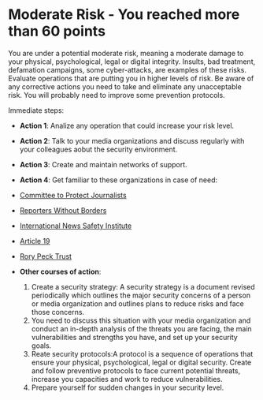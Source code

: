 # Moderate Risk - You reached more than 60 points
You are under a potential moderate risk, meaning a moderate damage to your physical, psychological, legal or digital integrity. 
Insults, bad treatment, defamation campaigns, some cyber-attacks, are examples of these risks. 
Evaluate operations that are putting you in higher levels of risk. 
Be aware of any corrective actions you need to take and eliminate any unacceptable risk. 
You will probably need to improve some prevention protocols.

Immediate steps: 

- **Action 1**: Analize any operation that could increase your risk level.

- **Action 2**: Talk to your media organizations and discuss regularly with your colleagues aobut the security environment.

- **Action 3**: Create and maintain networks of support.

- **Action 4**: Get familiar to these organizations in case of need:
 
 - [Committee to Protect Journalists](https://www.cpj.org/campaigns/assistance/how-to-get-help.php) 
 
 - [Reporters Without Borders](http://en.rsf.org/a-hotline-for-journalists-in-17-04-2007,21749.html) 
 
 - [International News Safety Institute](http://www.newssafety.org/contact/)
 
 - [Article 19](http://www.article19.org/pages/en/contact-us.html)
 
 - [Rory Peck Trust](https://rorypecktrust.org/Contact)

- **Other courses of action**: 
  1. Create a security strategy: A security strategy is a document revised periodically which outlines the major security concerns of a person or media organization and outlines plans to reduce risks and face those concerns. 
  2. You need to discuss this situation with your media organization and conduct an in-depth analysis of the threats you are facing, the main vulnerabilities and strengths you have, and set up your security goals.
  3. Reate security protocols:A protocol is a sequence of operations that ensure your physical, psychological, legal or digital security. Create and follow preventive protocols to face current potential threats, increase you capacities and work to reduce vulnerabilities. 
  4. Prepare yourself for sudden changes in your security level. 




